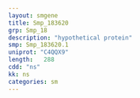 ```yaml
---
layout: smgene
title: Smp_183620
grp: Smp_18
description: "hypothetical protein"
smp: Smp_183620.1
uniprot: "C4QQX9"
length:   288
cdd: "ns"
kk: ns
categories: sm
---
```

